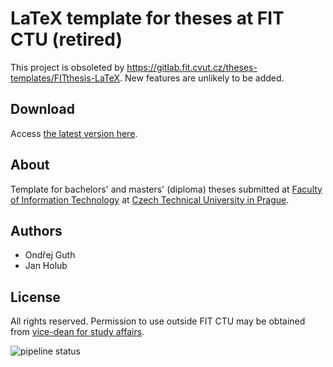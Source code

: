 LaTeX template for theses at FIT CTU (retired)
==============================================

This project is obsoleted by https://gitlab.fit.cvut.cz/theses-templates/FITthesis-LaTeX. New features are unlikely to be added.


Download
--------

Access [the latest version here](https://gitlab.fit.cvut.cz/guthondr/ThesisTemplate/-/jobs/artifacts/master/browse?job=all-zip).


About
-----

Template for bachelors' and masters' (diploma) theses submitted at [Faculty of Information Technology](https://fit.cvut.cz) at [Czech Technical University in Prague](https://cvut.cz).


Authors
-------

* Ondřej Guth
* Jan Holub


License
-------

All rights reserved. Permission to use outside FIT CTU may be obtained from [vice-dean for study affairs](https://fit.cvut.cz/en/studies/information-service/office-of-study-affairs/people).

![pipeline status](https://gitlab.fit.cvut.cz/guthondr/ThesisTemplate/badges/master/pipeline.svg)
